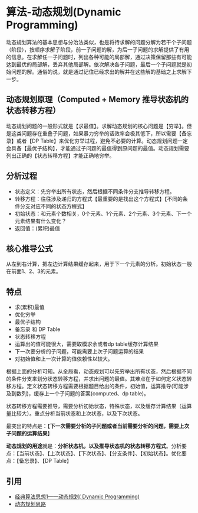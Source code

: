 # 算法-动态规划(Dynamic Programming)

动态规划算法的基本思想与分治法类似，也是将待求解的问题分解为若干个子问题（阶段），按顺序求解子阶段，前一子问题的解，为后一子问题的求解提供了有用的信息。在求解任一子问题时，列出各种可能的局部解，通过决策保留那些有可能达到最优的局部解，丢弃其他局部解。依次解决各子问题，最后一个子问题就是初始问题的解。通俗的说，就是通过记住已经求出的解并在这些解的基础之上求解下一步。

## 动态规划原理（Computed + Memory 推导状态机的状态转移方程）

动态规划问题的一般形式就是【求最值】。求解动态规划的核心问题是【穷举】。但是这类问题存在重叠子问题，如果暴力穷举的话效率会极其低下，所以需要【备忘录】或者【DP Table】来优化穷举过程，避免不必要的计算。动态规划问题一定会具备【最优子结构】，才能通过子问题的最值得到原问题的最值。动态规划需要列出正确的【状态转移方程】才能正确地穷举。

## 分析过程

- 状态定义：先穷举出所有状态，然后根据不同条件分支推导转移方程。
- 转移方程：往往涉及递归的方程式【最重要的是找出这个方程式】【不同的条件分支对应不同的状态方程式】
- 初始状态：和元素个数相关，0个元素、1个元素、2个元素、3个元素、下一个元素结果有什么变化？
- 返回值：(累积)最值

## 核心推导公式

从左到右计算，把左边计算结果缓存起来，用于下一个元素的分析。初始状态一般在前面1、2、3的元素。

## 特点

- 求(累积)最值
- 优化穷举
- 最优子结构
- 备忘录 和 DP Table
- 状态转移方程
- 运算出的值可能很大，需要取模求余或者dp table缓存计算结果
- 下一次要分析的子问题，可能需要上次子问题运算的结果
- 对初始值和上一次计算的值依赖性以较大。

根据上面的分析可知。从全局看，动态规划可以先穷举出所有状态，然后根据不同的条件分支来划分状态转移方程，并求出问题的最值。其难点在于如何定义状态转移方程。定义状态转移方程需要根据题目给出的条件，初始值，运算推导(可能涉及到数列)，缓存上一个子问题的答案(computed、dp table)。

状态转移方程需要推导，需要分析初始状态，特殊状态，以及缓存计算结果（运算量比较大）。重点分析当前状态和上次状态，以及下次状态。

最突出的特点是：【**下一次需要分析的子问题或者当前需要分析的问题，需要上次子问题的运算结果**】

**动态规划的用途**就是：**分析状态机，以及推导状态机的状态转移方程式**。分析要点：【当前状态】、【上次状态】、【下次状态】、【分支条件】、【初始状态】。优化要点：【备忘录】、【DP Table】

## 引用

- [经典算法思想1——动态规划( Dynamic Programming)](https://zhuanlan.zhihu.com/p/72734380)
- [动态规划思路](https://labuladong.gitbook.io/algo/di-ling-zhang-bi-du-xi-lie/dong-tai-gui-hua-xiang-jie-jin-jie)

